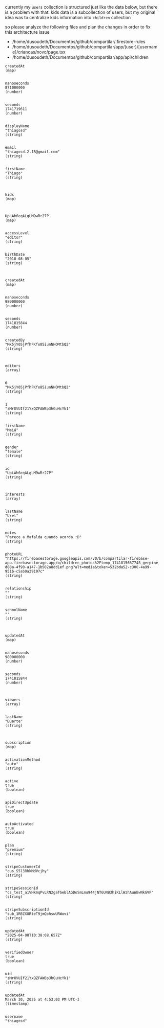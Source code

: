 currently my `users` collection is structured just like the data below, but there is a problem with that: kids data is a subcollection of users, but my original idea was to centralize kids information into `children` collection

so please analyze the following files and plan the changes in order to fix this architecture issue

- /home/dusoudeth/Documentos/github/compartilar/.firestore-rules
- /home/dusoudeth/Documentos/github/compartilar/app/(user)/[username]/criancas/novo/page.tsx
- /home/dusoudeth/Documentos/github/compartilar/app/api/children

```data
createdAt
(map)


nanoseconds
871000000
(number)


seconds
1741719611
(number)


displayName
"thiagosd"
(string)


email
"thiagosd.2.18@gmail.com"
(string)


firstName
"Thiago"
(string)



kids
(map)



UpLAh6eqALgLM9wRr27P
(map)


accessLevel
"editor"
(string)


birthDate
"2018-08-05"
(string)



createdAt
(map)


nanoseconds
980000000
(number)


seconds
1741815844
(number)


createdBy
"Mk5jY05jPfhFKfo85iunNHOMtbQ2"
(string)



editors
(array)


0
"Mk5jY05jPfhFKfo85iunNHOMtbQ2"
(string)


1
"zMrOVUIf21YxQZFAWBp3hGuHcYk1"
(string)


firstName
"Maiá"
(string)


gender
"female"
(string)


id
"UpLAh6eqALgLM9wRr27P"
(string)



interests
(array)


lastName
"Urel"
(string)


notes
"Parece a Mafalda quando acorda :D"
(string)


photoURL
"https://firebasestorage.googleapis.com/v0/b/compartilar-firebase-app.firebasestorage.app/o/children_photos%2Ftemp_1741815667748_gerpine_a_photo_of_a_12_years_old_soccer_Cuban_girl_in_a_park_i_6cdc3500-d88a-4f90-a147-1b502a8dd1ef.png?alt=media&token=532bda52-c300-4a99-951b-c5ab0a29197c"
(string)


relationship
""
(string)


schoolName
""
(string)



updatedAt
(map)


nanoseconds
980000000
(number)


seconds
1741815844
(number)



viewers
(array)


lastName
"Duarte"
(string)



subscription
(map)


activationMethod
"auto"
(string)


active
true
(boolean)


apiDirectUpdate
true
(boolean)


autoActivated
true
(boolean)


plan
"premium"
(string)


stripeCustomerId
"cus_S5l3RhkMdVcjhy"
(string)


stripeSessionId
"cs_test_a1VHkmqPvLRN2gaTGeblAGDoSmLmu944jNTGUNB3hiKLlWzhAuWBwNkGVF"
(string)


stripeSubscriptionId
"sub_1RBZXURteT9jmQohswURWovi"
(string)


updatedAt
"2025-04-08T10:38:08.657Z"
(string)


verifiedOwner
true
(boolean)


uid
"zMrOVUIf21YxQZFAWBp3hGuHcYk1"
(string)


updatedAt
March 30, 2025 at 4:53:03 PM UTC-3
(timestamp)


username
"thiagosd"
```
